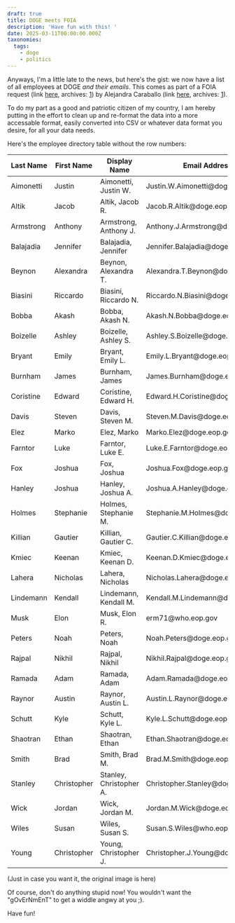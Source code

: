 ```yaml
---
draft: true
title: DOGE meets FOIA
description: 'Have fun with this! '
date: 2025-03-11T00:00:00.000Z
taxonomies:
  tags:
    - doge
    - politics
---
```


Anyways, I'm a little late to the news, but here's the gist: we now have a list of all employees at DOGE *and their emails*. This comes as part of a FOIA request (link [here](https://oversightdemocrats.house.gov/sites/evo-subsites/democrats-oversight.house.gov/files/evo-media-document/2025-02-20.%20GEC%20to%20Trump%20re%20Musk%20Role%20DOGE.pdf), archives: [1](https://web.archive.org/web/20250308064307/https://oversightdemocrats.house.gov/sites/evo-subsites/democrats-oversight.house.gov/files/evo-media-document/2025-02-20.%20GEC%20to%20Trump%20re%20Musk%20Role%20DOGE.pdf)) by Alejandra Caraballo (link [here](https://bsky.app/profile/esqueer.net/post/3ljpyyjzfis2l), archives: [1](https://archive.ph/WncdB)).

To do my part as a good and patriotic citizen of my country, I am hereby putting in the effort to clean up and re-format the data into a more accessable format, easily converted into CSV or whatever data format you desire, for all your data needs.

Here's the employee directory table without the row numbers:

| Last Name | First Name  | Display Name            | Email Address                     |
| --------- | ----------- | ----------------------- | --------------------------------- |
| Aimonetti | Justin      | Aimonetti, Justin W.    | Justin.W\.Aimonetti\@doge.eop.gov |
| Altik     | Jacob       | Altik, Jacob R.         | Jacob.R.Altik\@doge.eop.gov       |
| Armstrong | Anthony     | Armstrong, Anthony J.   | Anthony.J.Armstrong\@doge.eop.gov |
| Balajadia | Jennifer    | Balajadia, Jennifer     | Jennifer.Balajadia\@doge.eop.gov  |
| Beynon    | Alexandra   | Beynon, Alexandra T.    | Alexandra.T.Beynon\@doge.eop.gov  |
| Biasini   | Riccardo    | Biasini, Riccardo N.    | Riccardo.N.Biasini\@doge.eop.gov  |
| Bobba     | Akash       | Bobba, Akash N.         | Akash.N.Bobba\@doge.eop.gov       |
| Boizelle  | Ashley      | Boizelle, Ashley S.     | Ashley.S.Boizelle\@doge.eop.gov   |
| Bryant    | Emily       | Bryant, Emily L.        | Emily.L.Bryant\@doge.eop.gov      |
| Burnham   | James       | Burnham, James          | James.Burnham\@doge.eop.gov       |
| Coristine | Edward      | Coristine, Edward H.    | Edward.H.Coristine\@doge.eop.gov  |
| Davis     | Steven      | Davis, Steven M.        | Steven.M.Davis\@doge.eop.gov      |
| Elez      | Marko       | Elez, Marko             | Marko.Elez\@doge.eop.gov          |
| Farntor   | Luke        | Farntor, Luke E.        | Luke.E.Farntor\@doge.eop.gov      |
| Fox       | Joshua      | Fox, Joshua             | Joshua.Fox\@doge.eop.gov          |
| Hanley    | Joshua      | Hanley, Joshua A.       | Joshua.A.Hanley\@doge.eop.gov     |
| Holmes    | Stephanie   | Holmes, Stephanie M.    | Stephanie.M.Holmes\@doge.eop.gov  |
| Killian   | Gautier     | Killian, Gautier C.     | Gautier.C.Killian\@doge.eop.gov   |
| Kmiec     | Keenan      | Kmiec, Keenan D.        | Keenan.D.Kmiec\@doge.eop.gov      |
| Lahera    | Nicholas    | Lahera, Nicholas        | Nicholas.Lahera\@doge.eop.gov     |
| Lindemann | Kendall     | Lindemann, Kendall M.   | Kendall.M.Lindemann\@doge.eop.gov |
| Musk      | Elon        | Musk, Elon R.           | erm71\@who.eop.gov                |
| Peters    | Noah        | Peters, Noah            | Noah.Peters\@doge.eop.gov         |
| Rajpal    | Nikhil      | Rajpal, Nikhil          | Nikhil.Rajpal\@doge.eop.gov       |
| Ramada    | Adam        | Ramada, Adam            | Adam.Ramada\@doge.eop.gov         |
| Raynor    | Austin      | Raynor, Austin L.       | Austin.L.Raynor\@doge.eop.gov     |
| Schutt    | Kyle        | Schutt, Kyle L.         | Kyle.L.Schutt\@doge.eop.gov       |
| Shaotran  | Ethan       | Shaotran, Ethan         | Ethan.Shaotran\@doge.eop.gov      |
| Smith     | Brad        | Smith, Brad M.          | Brad.M.Smith\@doge.eop.gov        |
| Stanley   | Christopher | Stanley, Christopher A. | Christopher.Stanley\@doge.eop.gov |
| Wick      | Jordan      | Wick, Jordan M.         | Jordan.M.Wick\@doge.eop.gov       |
| Wiles     | Susan       | Wiles, Susan S.         | Susan.S.Wiles\@who.eop.gov        |
| Young     | Christopher | Young, Christopher J.   | Christopher.J.Young\@doge.eop.gov |

(Just in case you want it, the original image is here)

Of course, don't do anything stupid now! You wouldn't want the "gOvErNmEnT" to get a widdle angwy at you ;).

Have fun!
